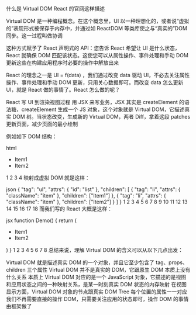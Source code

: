 什么是 Virtual DOM
React 的官网这样描述

Virtual DOM 是一种编程概念。在这个概念里，UI 以一种理想化的，或者说“虚拟的”表现形式被保存于内存中，并通过如 ReactDOM 等类库使之与“真实的”DOM 同步。这一过程叫做协调

这种方式赋予了 React 声明式的 API：您告诉 React 希望让 UI 是什么状态，React 就确保 DOM 匹配该状态。这使您可以从属性操作、事件处理和手动 DOM 更新这些在构建应用程序时必要的操作中解放出来

React 的理念之一是 UI = f(data) ，我们通过改变 data 驱动 UI，不必去关注属性操作、事件处理和手动 DOM 更新，只用关心数据即可。而改变 data 怎么更新 UI，就是 React 做的事情了。React 怎么做的呢？

React 写 UI 到渲染视图过程
用 JSX 来写业务，JSX 其实是 createElement 的语法糖，createElement 生成一个 JS 对象，这个对象就是 Virtual DOM，它描述真实 DOM 树。当状态改变，生成新的 Virtual DOM，两者 Diff，拿着这段 patches 更新页面，减少页面的最小绘制

例如如下 DOM 结构：

html
<ul id="list">
    <li class="item">Item1</li>
    <li class="item">Item2</li>
</ul>
1
2
3
4
映射成虚拟 DOM 就是这样：

json
{
    "tag": "ul",
    "attrs": {
        "id": "list"
    },
    "children": [
        {
            "tag": "li",
            "attrs": { "className": "item" },
            "children": ["Item1"]
        },
        {
            "tag": "li",
            "attrs": { "className": "item" },
            "children": ["Item2"]
        }
    ]
}
1
2
3
4
5
6
7
8
9
10
11
12
13
14
15
16
17
18
而我们写的 React 大概是这样：

jsx
function Demo() {
    return (
    	<ul id="list">
            <li className="item">Item1</li>
            <li className="item">Item2</li>
        </ul>
    )
}
1
2
3
4
5
6
7
8
总结来说，理解 Virtual DOM 的含义可以从以下几点出发：

Virtual DOM 就是描述真实 DOM 的一个对象，并且它至少包含了 tag、props、children 三个属性
Virtual DOM 并不是真实的 DOM，它跟原生 DOM 本质上没有什么关系
本质上 Virtual DOM 对应的是一个 JavaScript 对象，它描述的是视图和应用状态之间的一种映射关系，是某一时刻真实 DOM 状态的内存映射
在视图显示方面，Virtual DOM 对象的节点跟真实 DOM Tree 每个位置的属性一一对应
我们不再需要直接的操作 DOM，只需要关注应用的状态即可，操作 DOM 的事情由框架做了